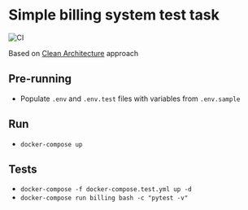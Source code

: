 # Simple billing system test task

![CI](https://github.com/vsokoltsov/billing_system_test_task/workflows/CI/badge.svg?branch=main)

Based on [Clean Architecture](https://github.com/Sairyss/domain-driven-hexagon) approach
## Pre-running

* Populate `.env` and `.env.test` files with variables from `.env.sample`

## Run

* `docker-compose up`

## Tests

* `docker-compose -f docker-compose.test.yml up -d`
* `docker-compose run billing bash -c "pytest -v"`